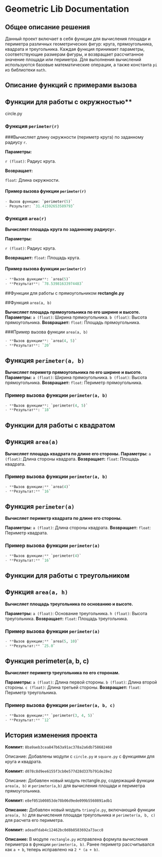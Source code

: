 # **Geometric Lib Documentation** 
## **Общее описание решения**
Данный проект включает в себя функции для вычисления площади и периметра различных геометрических фигур: круга, прямоугольника, квадрата и треугольника. Каждая функция принимает параметры, соответствующие размерам фигуры, и возвращает рассчитанное значение площади или периметра. Для выполнения вычислений используются базовые математические операции, а также константа `pi` из библиотеки `math`.

## Описание функций с примерами вызова

## Функции для работы с окружностью**
circle.py

### Функция `perimeter(r)`

###Вычисляет длину окружности (периметр круга) по заданному радиусу `r`.

**Параметры:**

`r (float)`: Радиус круга.

**Возвращает:**

`float`: Длина окружности.

#### Пример вызова функции `perimeter(r)`
```python
- Вызов функции: `perimeter(5)`
- Результат: `31.41592653589793`
```

    
### Функция `area(r)`

**Вычисляет площадь круга по заданному радиусу`r`.**

**Параметры:**

`r (float)`: Радиус круга.

**Возвращает:**
`float`: Площадь круга.

#### Пример вызова функции `perimeter(r)`
```python
- **Вызов функции**: `area(5)`
- **Результат**: `78.53981633974483`
```

##Функции для работы с прямоугольником
**rectangle.py**

##Функция `area(a, b)`

**Вычисляет площадь прямоугольника по его ширине и высоте.**
**Параметры:**
`a (float)`: Ширина прямоугольника.
`b (float)`: Высота прямоугольника.
**Возвращает:**
`float`: Площадь прямоугольника.

###Пример вызова функции `area(a, b)`
```python
- **Вызов функции**: `area(4, 5)`
- **Результат**: `20`
```

## Функция `perimeter(a, b)`

**Вычисляет периметр прямоугольника по его ширине и высоте.**
**Параметры:**
`a (float)`: Ширина прямоугольника.
`b (float)`: Высота прямоугольника.
**Возвращает:**
`float`: Периметр прямоугольника.

### Пример вызова функции `perimeter(a, b)`
```python
- **Вызов функции**: `perimeter(4, 5)`
- **Результат**: `18`
```

## **Функции для работы с квадратом**

## Функция `area(a)`

**Вычисляет площадь квадрата по длине его стороны.**
**Параметры:**
`a (float)`: Длина стороны квадрата.
**Возвращает:**
`float`: Площадь квадрата.

### Пример вызова функции `perimeter(a, b)`
```python
- **Вызов функции:** `area(4)`
- **Результат:** `16`
```

## Функция `perimeter(a)`

**Вычисляет периметр квадрата по длине его стороны.**

**Параметры:**
`a (float)`: Длина стороны квадрата.
**Возвращает:**
`float`: Периметр квадрата.
### Пример вызова функции `perimeter(a)`
```python
- **Вызов функции:** `perimeter(4)`
- **Результат:** `16`
```

## **Функции для работы с треугольником**
## Функция `area(a, h)`

**Вычисляет площадь треугольника по основанию и высоте.**

**Параметры:**
`a (float)`: Основание треугольника.
`h (float)`: Высота треугольника.
**Возвращает:**
`float`: Площадь треугольника.
### Пример вызова функции `perimeter(a)`
```python
- **Вызов функции:** `area(5, 10)`
- **Результат:** `25.0`
```

## Функция perimeter(a, b, c)

**Вычисляет периметр треугольника по его сторонам.**

**Параметры:**
`a (float)`: Длина первой стороны.
`b (float)`: Длина второй стороны.
`c (float)`: Длина третьей стороны.
**Возвращает:**
`float`: Периметр треугольника.
### Пример вызова функции `perimeter(a, b, c)`
```python
- **Вызов функции:** `perimeter(3, 4, 5)`
- **Результат:** `12`
```

## История изменения проекта
**Коммит:** `8ba9aeb3cea847b63a91ac378a2a6db758682460`

Описание: Добавлены модули c `circle.py` и `square.py` с функциями для круга и квадрата.

**Коммит:** `d078c8d9ee6155f3cb0e577d28d337b791de28e2`

Описание: Добавлен новый модуль rectangle.py, содержащий функции `area(a, b)` и `perimeter(a,b)` для вычисления площади и периметра прямоугольника.

**Коммит:** `e8ef051b00853de78b06d9ede099b5560891adb1`

**Описание:** Добавлен новый модуль `triangle.py`, включающий функции `area(a, h)` для вычисления площади треугольника и `perimeter(a, b, c)` для расчета его периметра.

**Коммит:**  `adeadfdab4c12462bc0d8b8583692a73acc8`

**Описание:** В модуле `rectangle.py` исправлена формула вычисления периметра в функции `perimeter(a, b)`. Ранее периметр рассчитывался как `a + b`, теперь исправлено на `2 * (a + b)`.
